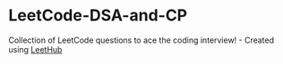 # LeetCode-DSA-and-CP
Collection of LeetCode questions to ace the coding interview! - Created using [LeetHub](https://github.com/QasimWani/LeetHub)
